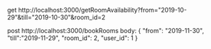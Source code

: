 get
http://localhost:3000/getRoomAvailability?from="2019-10-29"&till="2019-10-30"&room_id=2

post
http://localhost:3000/bookRooms
body: 
{
	"from": "2019-11-30",
	"till":"2019-11-29",
	"room_id": 2,
	"user_id": 1
}

